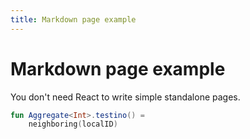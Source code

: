 ```yaml
---
title: Markdown page example
---
```


# Markdown page example

You don't need React to write simple standalone pages.
```kotlin
fun Aggregate<Int>.testino() =
    neighboring(localID)
```
